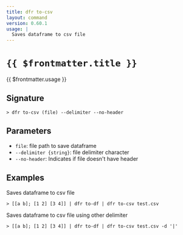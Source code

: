```yaml
---
title: dfr to-csv
layout: command
version: 0.60.1
usage: |
  Saves dataframe to csv file
---
```


# `{{ $frontmatter.title }}`

<div style='white-space: pre-wrap;'>{{ $frontmatter.usage }}</div>

## Signature

`> dfr to-csv (file) --delimiter --no-header`

## Parameters

- `file`: file path to save dataframe
- `--delimiter {string}`: file delimiter character
- `--no-header`: Indicates if file doesn't have header

## Examples

Saves dataframe to csv file

```shell
> [[a b]; [1 2] [3 4]] | dfr to-df | dfr to-csv test.csv
```

Saves dataframe to csv file using other delimiter

```shell
> [[a b]; [1 2] [3 4]] | dfr to-df | dfr to-csv test.csv -d '|'
```
